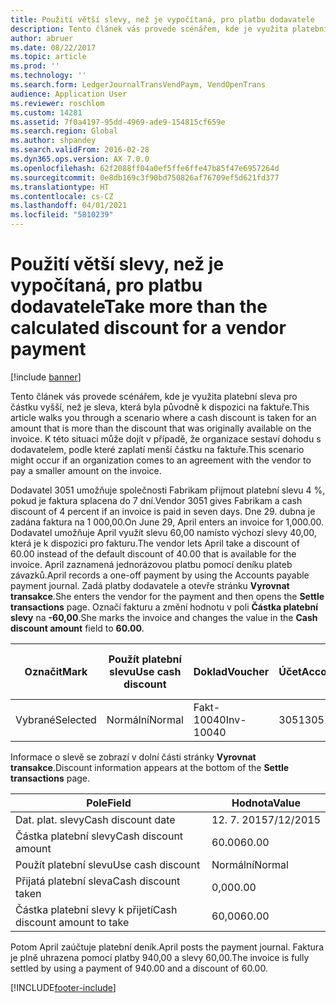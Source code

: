 ```yaml
---
title: Použití větší slevy, než je vypočítaná, pro platbu dodavatele
description: Tento článek vás provede scénářem, kde je využita platební sleva pro částku vyšší, než je sleva, která byla původně k dispozici na faktuře. K této situaci může dojít v případě, že organizace sestaví dohodu s dodavatelem, podle které zaplatí menší částku na faktuře.
author: abruer
ms.date: 08/22/2017
ms.topic: article
ms.prod: ''
ms.technology: ''
ms.search.form: LedgerJournalTransVendPaym, VendOpenTrans
audience: Application User
ms.reviewer: roschlom
ms.custom: 14281
ms.assetid: 7f0a4197-95dd-4969-ade9-154815cf659e
ms.search.region: Global
ms.author: shpandey
ms.search.validFrom: 2016-02-28
ms.dyn365.ops.version: AX 7.0.0
ms.openlocfilehash: 62f2088ff04a0ef5ffe6ffe47b85f47e6957264d
ms.sourcegitcommit: 0e8db169c3f90bd750826af76709ef5d621fd377
ms.translationtype: HT
ms.contentlocale: cs-CZ
ms.lasthandoff: 04/01/2021
ms.locfileid: "5810239"
---
```

# <a name="take-more-than-the-calculated-discount-for-a-vendor-payment"></a><span data-ttu-id="a4f8a-104">Použití větší slevy, než je vypočítaná, pro platbu dodavatele</span><span class="sxs-lookup"><span data-stu-id="a4f8a-104">Take more than the calculated discount for a vendor payment</span></span>

[!include [banner](../includes/banner.md)]

<span data-ttu-id="a4f8a-105">Tento článek vás provede scénářem, kde je využita platební sleva pro částku vyšší, než je sleva, která byla původně k dispozici na faktuře.</span><span class="sxs-lookup"><span data-stu-id="a4f8a-105">This article walks you through a scenario where a cash discount is taken for an amount that is more than the discount that was originally available on the invoice.</span></span> <span data-ttu-id="a4f8a-106">K této situaci může dojít v případě, že organizace sestaví dohodu s dodavatelem, podle které zaplatí menší částku na faktuře.</span><span class="sxs-lookup"><span data-stu-id="a4f8a-106">This scenario might occur if an organization comes to an agreement with the vendor to pay a smaller amount on the invoice.</span></span> 

<span data-ttu-id="a4f8a-107">Dodavatel 3051 umožňuje společnosti Fabrikam přijmout platební slevu 4 %, pokud je faktura splacena do 7 dní.</span><span class="sxs-lookup"><span data-stu-id="a4f8a-107">Vendor 3051 gives Fabrikam a cash discount of 4 percent if an invoice is paid in seven days.</span></span> <span data-ttu-id="a4f8a-108">Dne 29. dubna je zadána faktura na 1 000,00.</span><span class="sxs-lookup"><span data-stu-id="a4f8a-108">On June 29, April enters an invoice for 1,000.00.</span></span> <span data-ttu-id="a4f8a-109">Dodavatel umožňuje April využít slevu 60,00 namísto výchozí slevy 40,00, která je k dispozici pro fakturu.</span><span class="sxs-lookup"><span data-stu-id="a4f8a-109">The vendor lets April take a discount of 60.00 instead of the default discount of 40.00 that is available for the invoice.</span></span> <span data-ttu-id="a4f8a-110">April zaznamená jednorázovou platbu pomocí deníku plateb závazků.</span><span class="sxs-lookup"><span data-stu-id="a4f8a-110">April records a one-off payment by using the Accounts payable payment journal.</span></span> <span data-ttu-id="a4f8a-111">Zadá platby dodavatele a otevře stránku **Vyrovnat transakce**.</span><span class="sxs-lookup"><span data-stu-id="a4f8a-111">She enters the vendor for the payment and then opens the **Settle transactions** page.</span></span> <span data-ttu-id="a4f8a-112">Označí fakturu a změní hodnotu v poli **Částka platební slevy** na **-60,00**.</span><span class="sxs-lookup"><span data-stu-id="a4f8a-112">She marks the invoice and changes the value in the **Cash discount amount** field to **60.00**.</span></span>

| <span data-ttu-id="a4f8a-113">Označit</span><span class="sxs-lookup"><span data-stu-id="a4f8a-113">Mark</span></span>     | <span data-ttu-id="a4f8a-114">Použít platební slevu</span><span class="sxs-lookup"><span data-stu-id="a4f8a-114">Use cash discount</span></span> | <span data-ttu-id="a4f8a-115">Doklad</span><span class="sxs-lookup"><span data-stu-id="a4f8a-115">Voucher</span></span>   | <span data-ttu-id="a4f8a-116">Účet</span><span class="sxs-lookup"><span data-stu-id="a4f8a-116">Account</span></span> | <span data-ttu-id="a4f8a-117">Datum</span><span class="sxs-lookup"><span data-stu-id="a4f8a-117">Date</span></span>      | <span data-ttu-id="a4f8a-118">Datum splatnosti</span><span class="sxs-lookup"><span data-stu-id="a4f8a-118">Due date</span></span>  | <span data-ttu-id="a4f8a-119">Faktura</span><span class="sxs-lookup"><span data-stu-id="a4f8a-119">Invoice</span></span> | <span data-ttu-id="a4f8a-120">Částka v měně transakce</span><span class="sxs-lookup"><span data-stu-id="a4f8a-120">Amount in transaction currency</span></span> | <span data-ttu-id="a4f8a-121">Měna</span><span class="sxs-lookup"><span data-stu-id="a4f8a-121">Currency</span></span> | <span data-ttu-id="a4f8a-122">Částka k vyrovnání</span><span class="sxs-lookup"><span data-stu-id="a4f8a-122">Amount to settle</span></span> |
|----------|-------------------|-----------|---------|-----------|-----------|---------|--------------------------------|----------|------------------|
| <span data-ttu-id="a4f8a-123">Vybrané</span><span class="sxs-lookup"><span data-stu-id="a4f8a-123">Selected</span></span> | <span data-ttu-id="a4f8a-124">Normální</span><span class="sxs-lookup"><span data-stu-id="a4f8a-124">Normal</span></span>            | <span data-ttu-id="a4f8a-125">Fakt-10040</span><span class="sxs-lookup"><span data-stu-id="a4f8a-125">Inv-10040</span></span> | <span data-ttu-id="a4f8a-126">3051</span><span class="sxs-lookup"><span data-stu-id="a4f8a-126">3051</span></span>    | <span data-ttu-id="a4f8a-127">29. 6. 2015</span><span class="sxs-lookup"><span data-stu-id="a4f8a-127">6/29/2015</span></span> | <span data-ttu-id="a4f8a-128">7/29/2015</span><span class="sxs-lookup"><span data-stu-id="a4f8a-128">7/29/2015</span></span> | <span data-ttu-id="a4f8a-129">10040</span><span class="sxs-lookup"><span data-stu-id="a4f8a-129">10040</span></span>   | <span data-ttu-id="a4f8a-130">1 000,00</span><span class="sxs-lookup"><span data-stu-id="a4f8a-130">1,000.00</span></span>                       | <span data-ttu-id="a4f8a-131">USD</span><span class="sxs-lookup"><span data-stu-id="a4f8a-131">USD</span></span>      | <span data-ttu-id="a4f8a-132">940,00</span><span class="sxs-lookup"><span data-stu-id="a4f8a-132">940.00</span></span>           |

<span data-ttu-id="a4f8a-133">Informace o slevě se zobrazí v dolní části stránky **Vyrovnat transakce**.</span><span class="sxs-lookup"><span data-stu-id="a4f8a-133">Discount information appears at the bottom of the **Settle transactions** page.</span></span>

| <span data-ttu-id="a4f8a-134">Pole</span><span class="sxs-lookup"><span data-stu-id="a4f8a-134">Field</span></span>                        | <span data-ttu-id="a4f8a-135">Hodnota</span><span class="sxs-lookup"><span data-stu-id="a4f8a-135">Value</span></span>     |
|------------------------------|-----------|
| <span data-ttu-id="a4f8a-136">Dat. plat. slevy</span><span class="sxs-lookup"><span data-stu-id="a4f8a-136">Cash discount date</span></span>           | <span data-ttu-id="a4f8a-137">12. 7. 2015</span><span class="sxs-lookup"><span data-stu-id="a4f8a-137">7/12/2015</span></span> |
| <span data-ttu-id="a4f8a-138">Částka platební slevy</span><span class="sxs-lookup"><span data-stu-id="a4f8a-138">Cash discount amount</span></span>         | <span data-ttu-id="a4f8a-139">60.00</span><span class="sxs-lookup"><span data-stu-id="a4f8a-139">60.00</span></span>     |
| <span data-ttu-id="a4f8a-140">Použít platební slevu</span><span class="sxs-lookup"><span data-stu-id="a4f8a-140">Use cash discount</span></span>            | <span data-ttu-id="a4f8a-141">Normální</span><span class="sxs-lookup"><span data-stu-id="a4f8a-141">Normal</span></span>    |
| <span data-ttu-id="a4f8a-142">Přijatá platební sleva</span><span class="sxs-lookup"><span data-stu-id="a4f8a-142">Cash discount taken</span></span>          | <span data-ttu-id="a4f8a-143">0,00</span><span class="sxs-lookup"><span data-stu-id="a4f8a-143">0.00</span></span>      |
| <span data-ttu-id="a4f8a-144">Částka platební slevy k přijetí</span><span class="sxs-lookup"><span data-stu-id="a4f8a-144">Cash discount amount to take</span></span> | <span data-ttu-id="a4f8a-145">60,00</span><span class="sxs-lookup"><span data-stu-id="a4f8a-145">60.00</span></span>     |

<span data-ttu-id="a4f8a-146">Potom April zaúčtuje platební deník.</span><span class="sxs-lookup"><span data-stu-id="a4f8a-146">April posts the payment journal.</span></span> <span data-ttu-id="a4f8a-147">Faktura je plně uhrazena pomocí platby 940,00 a slevy 60,00.</span><span class="sxs-lookup"><span data-stu-id="a4f8a-147">The invoice is fully settled by using a payment of 940.00 and a discount of 60.00.</span></span>





[!INCLUDE[footer-include](../../includes/footer-banner.md)]